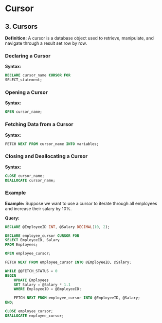 # Cursor
## 3. Cursors

**Definition:**
A cursor is a database object used to retrieve, manipulate, and navigate through a result set row by row.

### Declaring a Cursor

**Syntax:**
```sql
DECLARE cursor_name CURSOR FOR
SELECT_statement;
```

### Opening a Cursor

**Syntax:**
```sql
OPEN cursor_name;
```

### Fetching Data from a Cursor

**Syntax:**
```sql
FETCH NEXT FROM cursor_name INTO variables;
```

### Closing and Deallocating a Cursor

**Syntax:**
```sql
CLOSE cursor_name;
DEALLOCATE cursor_name;
```

### Example

**Example:**
Suppose we want to use a cursor to iterate through all employees and increase their salary by 10%.

**Query:**
```sql
DECLARE @EmployeeID INT, @Salary DECIMAL(10, 2);

DECLARE employee_cursor CURSOR FOR
SELECT EmployeeID, Salary
FROM Employees;

OPEN employee_cursor;

FETCH NEXT FROM employee_cursor INTO @EmployeeID, @Salary;

WHILE @@FETCH_STATUS = 0
BEGIN
    UPDATE Employees
    SET Salary = @Salary * 1.1
    WHERE EmployeeID = @EmployeeID;

    FETCH NEXT FROM employee_cursor INTO @EmployeeID, @Salary;
END;

CLOSE employee_cursor;
DEALLOCATE employee_cursor;
```
